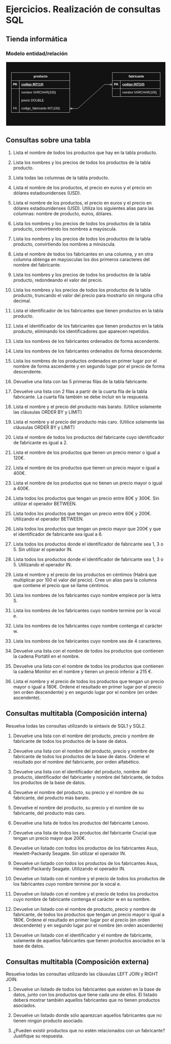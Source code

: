 # Ejercicios. Realización de consultas SQL
## Tienda informática
### Modelo entidad/relación

![Modelo entidad/relación](/img/tienda_de_informatica.jpg)

## Consultas sobre una tabla
1. Lista el nombre de todos los productos que hay en la tabla producto.

2. Lista los nombres y los precios de todos los productos de la tabla producto.

3. Lista todas las columnas de la tabla producto.

4. Lista el nombre de los productos, el precio en euros y el precio en dólares estadounidenses (USD).

5. Lista el nombre de los productos, el precio en euros y el precio en dólares estadounidenses (USD). Utiliza los siguientes alias para las columnas: nombre de producto, euros, dólares.

6. Lista los nombres y los precios de todos los productos de la tabla producto, convirtiendo los nombres a mayúscula.

7. Lista los nombres y los precios de todos los productos de la tabla producto, convirtiendo los nombres a minúscula.

8. Lista el nombre de todos los fabricantes en una columna, y en otra columna obtenga en mayúsculas los dos primeros caracteres del nombre del fabricante.

9. Lista los nombres y los precios de todos los productos de la tabla producto, redondeando el valor del precio.

10. Lista los nombres y los precios de todos los productos de la tabla producto, truncando el valor del precio para mostrarlo sin ninguna cifra decimal.

11. Lista el identificador de los fabricantes que tienen productos en la tabla producto.

12. Lista el identificador de los fabricantes que tienen productos en la tabla producto, eliminando los identificadores que aparecen repetidos.

13. Lista los nombres de los fabricantes ordenados de forma ascendente.

14. Lista los nombres de los fabricantes ordenados de forma descendente.

15. Lista los nombres de los productos ordenados en primer lugar por el nombre de forma ascendente y en segundo lugar por el precio de forma descendente.

16. Devuelve una lista con las 5 primeras filas de la tabla fabricante.

17. Devuelve una lista con 2 filas a partir de la cuarta fila de la tabla fabricante. La cuarta fila también se debe incluir en la respuesta.

18. Lista el nombre y el precio del producto más barato. (Utilice solamente las cláusulas ORDER BY y LIMIT)

19. Lista el nombre y el precio del producto más caro. (Utilice solamente las cláusulas ORDER BY y LIMIT)

20. Lista el nombre de todos los productos del fabricante cuyo identificador de fabricante es igual a 2.

21. Lista el nombre de los productos que tienen un precio menor o igual a 120€.

22. Lista el nombre de los productos que tienen un precio mayor o igual a 400€.

23. Lista el nombre de los productos que no tienen un precio mayor o igual a 400€.

24. Lista todos los productos que tengan un precio entre 80€ y 300€. Sin utilizar el operador BETWEEN.

25. Lista todos los productos que tengan un precio entre 60€ y 200€. Utilizando el operador BETWEEN.

26. Lista todos los productos que tengan un precio mayor que 200€ y que el identificador de fabricante sea igual a 6.

27. Lista todos los productos donde el identificador de fabricante sea 1, 3 o 5. Sin utilizar el operador IN.

28. Lista todos los productos donde el identificador de fabricante sea 1, 3 o 5. Utilizando el operador IN.

29. Lista el nombre y el precio de los productos en céntimos (Habrá que multiplicar por 100 el valor del precio). Cree un alias para la columna que contiene el precio que se llame céntimos.

30. Lista los nombres de los fabricantes cuyo nombre empiece por la letra S.

31. Lista los nombres de los fabricantes cuyo nombre termine por la vocal e.

32. Lista los nombres de los fabricantes cuyo nombre contenga el carácter w.

33. Lista los nombres de los fabricantes cuyo nombre sea de 4 caracteres.

34. Devuelve una lista con el nombre de todos los productos que contienen la cadena Portátil en el nombre.

35. Devuelve una lista con el nombre de todos los productos que contienen la cadena Monitor en el nombre y tienen un precio inferior a 215 €.

36. Lista el nombre y el precio de todos los productos que tengan un precio mayor o igual a 180€. 
Ordene el resultado en primer lugar por el precio (en orden descendente) y en segundo lugar por el nombre (en orden ascendente).

## Consultas multitabla (Composición interna)
Resuelva todas las consultas utilizando la sintaxis de SQL1 y SQL2.

1. Devuelve una lista con el nombre del producto, precio y nombre de fabricante de todos los productos de la base de datos.

2. Devuelve una lista con el nombre del producto, precio y nombre de fabricante de todos los productos de la base de datos. Ordene el resultado por el nombre del fabricante, por orden alfabético.

3. Devuelve una lista con el identificador del producto, nombre del producto, identificador del fabricante y nombre del fabricante, de todos los productos de la base de datos.

4. Devuelve el nombre del producto, su precio y el nombre de su fabricante, del producto más barato.

5. Devuelve el nombre del producto, su precio y el nombre de su fabricante, del producto más caro.

6. Devuelve una lista de todos los productos del fabricante Lenovo.

7. Devuelve una lista de todos los productos del fabricante Crucial que tengan un precio mayor que 200€.

8. Devuelve un listado con todos los productos de los fabricantes Asus, Hewlett-Packardy Seagate. Sin utilizar el operador IN.

9. Devuelve un listado con todos los productos de los fabricantes Asus, Hewlett-Packardy Seagate. Utilizando el operador IN.

10. Devuelve un listado con el nombre y el precio de todos los productos de los fabricantes cuyo nombre termine por la vocal e.

11. Devuelve un listado con el nombre y el precio de todos los productos cuyo nombre de fabricante contenga el carácter w en su nombre.

12. Devuelve un listado con el nombre de producto, precio y nombre de fabricante, de todos los productos que tengan un precio mayor o igual a 180€. Ordene el resultado en primer lugar por el precio (en orden descendente) y en segundo lugar por el nombre (en orden ascendente)

13. Devuelve un listado con el identificador y el nombre de fabricante, solamente de aquellos fabricantes que tienen productos asociados en la base de datos.

## Consultas multitabla (Composición externa)
Resuelva todas las consultas utilizando las cláusulas LEFT JOIN y RIGHT JOIN.

1. Devuelve un listado de todos los fabricantes que existen en la base de datos, junto con los productos que tiene cada uno de ellos. El listado deberá mostrar también aquellos fabricantes que no tienen productos asociados.

2. Devuelve un listado donde sólo aparezcan aquellos fabricantes que no tienen ningún producto asociado.

3. ¿Pueden existir productos que no estén relacionados con un fabricante? Justifique su respuesta.